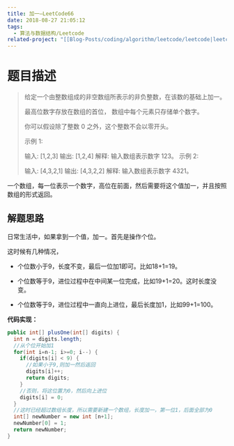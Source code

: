 ```yaml
---
title: 加一—LeetCode66
date: 2018-08-27 21:05:12
tags:
  - 算法与数据结构/Leetcode
related-project: "[[Blog-Posts/coding/algorithm/leetcode/leetcode|leetcode]]"
---
```


# 题目描述

>给定一个由整数组成的非空数组所表示的非负整数，在该数的基础上加一。
>
>最高位数字存放在数组的首位， 数组中每个元素只存储单个数字。
>
>你可以假设除了整数 0 之外，这个整数不会以零开头。
>
>示例 1:
>
>输入: \[1,2,3]
>输出: \[1,2,4]
>解释: 输入数组表示数字 123。
>示例 2:
>
>输入: \[4,3,2,1]
>输出: \[4,3,2,2]
>解释: 输入数组表示数字 4321。

一个数组，每一位表示一个数字，高位在前面，然后需要将这个值加一，并且按照数组的形式返回。

<!--more-->

## 解题思路

日常生活中，如果拿到一个值，加一。首先是操作个位。

这时候有几种情况，

- 个位数小于9，长度不变，最后一位加1即可。比如18+1=19。

- 个位数等于9，进位过程中在中间某一位完成，比如19+1=20。这时长度没变。
- 个位数等于9，进位过程中一直向上进位，最后长度加1，比如99+1=100。

**代码实现：**

```java
public int[] plusOne(int[] digits) {
  int n = digits.length;
  //从个位开始加1
  for(int i=n-1; i>=0; i--) {
    if(digits[i] < 9) {
      //如果小于9,则加一然后返回
      digits[i]++;
      return digits;
    }
    //否则，将这位置为0，然后向上进位
    digits[i] = 0;
  }
  //这时已经超过数组长度，所以需要新建一个数组，长度加一，第一位1，后面全部为0
  int[] newNumber = new int [n+1];
  newNumber[0] = 1;
  return newNumber;
}
```

